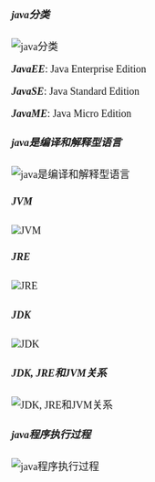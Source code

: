 <font size = 4 face = "黑体">

<img src = "" />

##### java分类

![java分类](https://img-blog.csdnimg.cn/20200114121422704.png?x-oss-process=image/watermark,type_ZmFuZ3poZW5naGVpdGk,shadow_10,text_aHR0cHM6Ly9ibG9nLmNzZG4ubmV0L3FxXzQzODA4NzAw,size_16,color_FFFFFF,t_70)

***JavaEE***: Java Enterprise Edition

***JavaSE***: Java Standard Edition 

***JavaME***: Java Micro Edition


##### java是编译和解释型语言

![java是编译和解释型语言](https://img-blog.csdnimg.cn/20200114121515459.png?x-oss-process=image/watermark,type_ZmFuZ3poZW5naGVpdGk,shadow_10,text_aHR0cHM6Ly9ibG9nLmNzZG4ubmV0L3FxXzQzODA4NzAw,size_16,color_FFFFFF,t_70)

##### JVM

![JVM](https://img-blog.csdnimg.cn/20200114121613301.png?x-oss-process=image/watermark,type_ZmFuZ3poZW5naGVpdGk,shadow_10,text_aHR0cHM6Ly9ibG9nLmNzZG4ubmV0L3FxXzQzODA4NzAw,size_16,color_FFFFFF,t_70)

##### JRE

![JRE](https://img-blog.csdnimg.cn/20200114121615974.png?x-oss-process=image/watermark,type_ZmFuZ3poZW5naGVpdGk,shadow_10,text_aHR0cHM6Ly9ibG9nLmNzZG4ubmV0L3FxXzQzODA4NzAw,size_16,color_FFFFFF,t_70)

##### JDK　

![JDK](https://img-blog.csdnimg.cn/2020011412163226.png?x-oss-process=image/watermark,type_ZmFuZ3poZW5naGVpdGk,shadow_10,text_aHR0cHM6Ly9ibG9nLmNzZG4ubmV0L3FxXzQzODA4NzAw,size_16,color_FFFFFF,t_70)

##### JDK, JRE和JVM关系

![JDK, JRE和JVM关系](https://img-blog.csdnimg.cn/20200114121639379.png?x-oss-process=image/watermark,type_ZmFuZ3poZW5naGVpdGk,shadow_10,text_aHR0cHM6Ly9ibG9nLmNzZG4ubmV0L3FxXzQzODA4NzAw,size_16,color_FFFFFF,t_70)

##### java程序执行过程

![java程序执行过程](https://img-blog.csdnimg.cn/20200114121642764.png?x-oss-process=image/watermark,type_ZmFuZ3poZW5naGVpdGk,shadow_10,text_aHR0cHM6Ly9ibG9nLmNzZG4ubmV0L3FxXzQzODA4NzAw,size_16,color_FFFFFF,t_70)

</font>